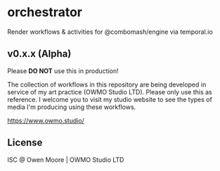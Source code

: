 # orchestrator

Render workflows & activities for @combomash/engine via temporal.io

## v0.x.x (Alpha)

Please **DO NOT** use this in production!

The collection of workflows in this repository are being developed in service of my art practice (OWMO Studio LTD). Please only use this as reference. I welcome you to visit my studio website to see the types of media I'm producing using these workflows.

https://www.owmo.studio/

## License

ISC @ Owen Moore | OWMO Studio LTD
